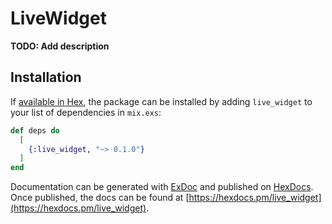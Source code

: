 # LiveWidget

**TODO: Add description**

## Installation

If [available in Hex](https://hex.pm/docs/publish), the package can be installed
by adding `live_widget` to your list of dependencies in `mix.exs`:

```elixir
def deps do
  [
    {:live_widget, "~> 0.1.0"}
  ]
end
```

Documentation can be generated with [ExDoc](https://github.com/elixir-lang/ex_doc)
and published on [HexDocs](https://hexdocs.pm). Once published, the docs can
be found at [https://hexdocs.pm/live_widget](https://hexdocs.pm/live_widget).


